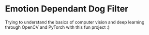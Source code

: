 # Emotion Dependant Dog Filter
Trying to understand the basics of computer vision and deep learning through OpenCV and PyTorch with this fun project :)
